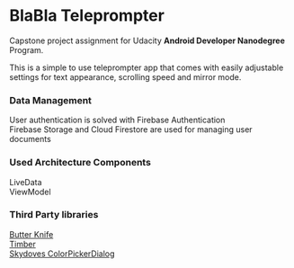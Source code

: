 # BlaBla Teleprompter

Capstone project assignment for Udacity **Android Developer Nanodegree** Program.

This is a simple to use teleprompter app that comes with easily adjustable settings for text appearance, scrolling speed and mirror mode.

###  Data Management
User authentication is solved with Firebase Authentication  
Firebase Storage and Cloud Firestore are used for managing user documents

###  Used Architecture Components
LiveData   
ViewModel

###  Third Party libraries
[Butter Knife](https://github.com/JakeWharton/butterknife)  
[Timber](https://github.com/JakeWharton/timber)  
[Skydoves ColorPickerDialog](https://github.com/skydoves/ColorPickerPreference)
